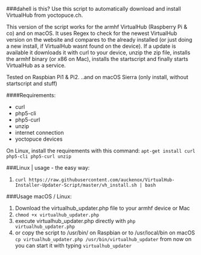 ###dahell is this?
Use this script to automatically download and install VirtualHub from yoctopuce.ch.

This version of the script works for the armhf VirtualHub (Raspberry Pi & co) and on macOS.
It uses Regex to check for the newest VirtualHub version on the website and compares to the already installed (or just doing a new install, if VirtualHub wasnt found on the device).
If a update is available it downloads it with curl to your device, unzip the zip file, installs the armhf binary (or x86 on Mac), installs the startscript and finally starts VirtualHub as a service.

Tested on Raspbian Pi1 & Pi2.
..and on macOS Sierra (only install, without startscript and stuff)

####Requirements:
* curl
* php5-cli
* php5-curl
* unzip
* internet connection
* yoctopuce devices

On Linux, install the requirements with this command:
`apt-get install curl php5-cli php5-curl unzip`

###Linux | usage - the easy way:
1. `curl https://raw.githubusercontent.com/auckenox/VirtualHub-Installer-Updater-Script/master/vh_install.sh | bash`

###Usage macOS / Linux:
1. Download the virtualhub_updater.php file to your armhf device or Mac
2. `chmod +x virtualhub_updater.php`
3. execute virtualhub_updater.php directly with `php virtualhub_updater.php` 
4. or copy the script to /usr/bin/ on Raspbian or to /usr/local/bin on macOS `cp virtualhub_updater.php /usr/bin/virtualhub_updater` from now on you can start it with typing `virtualhub_updater`
